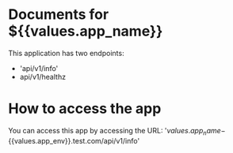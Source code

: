 # Documents for ${{values.app_name}}

This application has two endpoints:
- 'api/v1/info'
- api/v1/healthz


# How to access the app

You can access this app by accessing the URL: '${{values.app_name}}-${{values.app_env}}.test.com/api/v1/info'